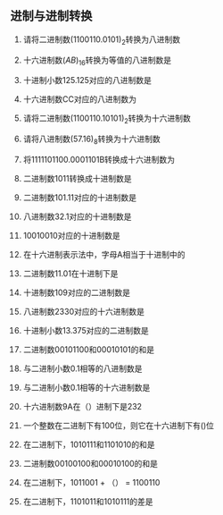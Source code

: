 ## 进制与进制转换

1. 请将二进制数$(1100110.0101)_2$​​转换为八进制数





2. 十六进制数$(AB)_{16}$​转换为等值的八进制数是





3. 十进制小数125.125对应的八进制数是





4. 十六进制数CC对应的八进制数为





5. 请将二进制数$(1100110.10101)_2$转换为十六进制数





6. 请将八进制数$(57.16)_8$​转换为十六进制数





7. 将1111101100.0001101B转换成十六进制数为





8. 二进制数1011转换成十进制数是





9. 二进制数101.11对应的十进制数是





10. 八进制数32.1对应的十进制数是





11. 10010010对应的十进制数是





12. 在十六进制表示法中，字母A相当于十进制中的





13. 二进制数11.01在十进制下是





14. 十进制数109对应的二进制数是





15. 八进制数2330对应的十六进制数是





16. 十进制小数13.375对应的二进制数是





17. 二进制数00101100和00010101的和是





18. 与二进制小数0.1相等的八进制数是





19. 与二进制小数0.1相等的十六进制数是





20. 十六进制数9A在（）进制下是232





21. 一个整数在二进制下有100位，则它在十六进制下有()位





22. 在二进制下，1010111和1101010的和是





23. 二进制数00100100和00010100的和是





24. 在二进制下，1011001 + （） = 1100110





25. 在二进制下，1101011和1010111的差是













